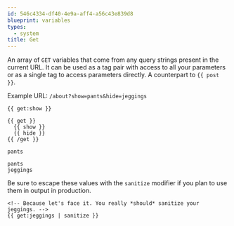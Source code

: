 ```yaml
---
id: 546c4334-df40-4e9a-aff4-a56c43e839d8
blueprint: variables
types:
  - system
title: Get
---
```

An array of `GET` variables that come from any query strings present in the current URL. It can be used as a tag pair with access to all your parameters or as a single tag to access parameters directly. A counterpart to `{{ post }}`.


Example URL: `/about?show=pants&hide=jeggings`

```
{{ get:show }}

{{ get }}
  {{ show }}
  {{ hide }}
{{ /get }}

```

``` .language-output
pants

pants
jeggings
```

Be sure to escape these values with the `sanitize` modifier if you plan to use them in output in production.

```
<!-- Because let's face it. You really *should* sanitize your jeggings. -->
{{ get:jeggings | sanitize }}
```
